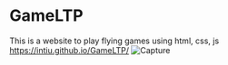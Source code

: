 # GameLTP
This is a website to play flying games using html, css, js
https://intiu.github.io/GameLTP/
![Capture](https://user-images.githubusercontent.com/48725946/89144051-d3883e00-d576-11ea-9a6b-cfb551c2e012.PNG)
